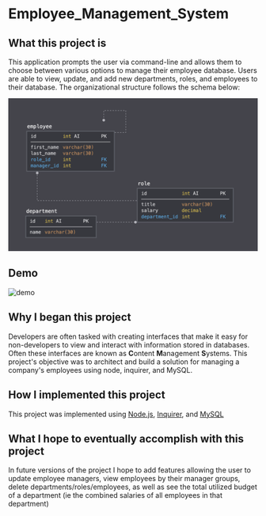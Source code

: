 # Employee_Management_System

## What this project is
This application prompts the user via command-line and allows them to choose between various options to manage their employee database. Users are able to view, update, and add new departments, roles, and employees to their database. The organizational structure follows the schema below:

![schema](schema.png)

## Demo
![demo](demo.gif)

## Why I began this project
Developers are often tasked with creating interfaces that make it easy for non-developers to view and interact with information stored in databases. Often these interfaces are known as **C**ontent **M**anagement **S**ystems. This project's objective was to architect and build a solution for managing a company's employees using node, inquirer, and MySQL.

## How I implemented this project
This project was implemented using [Node.js](https://nodejs.org/en/about/), [Inquirer](https://www.npmjs.com/package/inquirer/v/0.2.3), and [MySQL](https://www.mysql.com/)

## What I hope to eventually accomplish with this project
In future versions of the project I hope to add features allowing the user to update employee managers, view employees by their manager groups, delete departments/roles/employees, as well as see the total utilized budget of a department (ie the combined salaries of all employees in that department)
